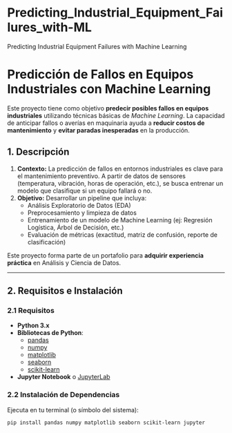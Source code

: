 # Predicting_Industrial_Equipment_Failures_with-ML
Predicting Industrial Equipment Failures with Machine Learning
# Predicción de Fallos en Equipos Industriales con Machine Learning

Este proyecto tiene como objetivo **predecir posibles fallos en equipos industriales** utilizando técnicas básicas de _Machine Learning_. La capacidad de anticipar fallos o averías en maquinaria ayuda a **reducir costos de mantenimiento** y **evitar paradas inesperadas** en la producción.

## 1. Descripción

1. **Contexto:** La predicción de fallos en entornos industriales es clave para el mantenimiento preventivo. A partir de datos de sensores (temperatura, vibración, horas de operación, etc.), se busca entrenar un modelo que clasifique si un equipo fallará o no.
2. **Objetivo:** Desarrollar un pipeline que incluya:
   - Análisis Exploratorio de Datos (EDA)
   - Preprocesamiento y limpieza de datos
   - Entrenamiento de un modelo de Machine Learning (ej: Regresión Logística, Árbol de Decisión, etc.)
   - Evaluación de métricas (exactitud, matriz de confusión, reporte de clasificación)

Este proyecto forma parte de un portafolio para **adquirir experiencia práctica** en Análisis y Ciencia de Datos.

---

## 2. Requisitos e Instalación

### 2.1 Requisitos
- **Python 3.x**  
- **Bibliotecas de Python**:
  - [pandas](https://pandas.pydata.org/)  
  - [numpy](https://numpy.org/)  
  - [matplotlib](https://matplotlib.org/)  
  - [seaborn](https://seaborn.pydata.org/)  
  - [scikit-learn](https://scikit-learn.org/stable/)  
- **Jupyter Notebook** o [JupyterLab](https://jupyter.org/)

### 2.2 Instalación de Dependencias
Ejecuta en tu terminal (o símbolo del sistema):

```bash
pip install pandas numpy matplotlib seaborn scikit-learn jupyter
  
